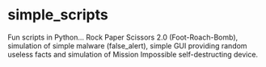 # simple_scripts

Fun scripts in Python... Rock Paper Scissors 2.0 (Foot-Roach-Bomb), simulation of simple malware (false_alert), simple GUI providing random useless facts and simulation of Mission Impossible self-destructing device.
